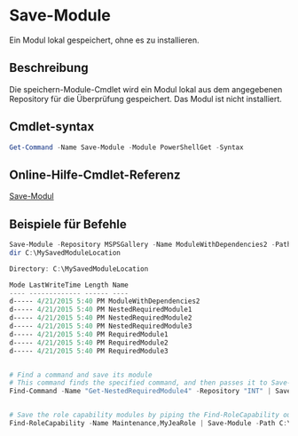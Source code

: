 # Save-Module

Ein Modul lokal gespeichert, ohne es zu installieren.

## Beschreibung

Die speichern-Module-Cmdlet wird ein Modul lokal aus dem angegebenen Repository für die Überprüfung gespeichert. Das Modul ist nicht installiert.

## Cmdlet-syntax
```powershell
Get-Command -Name Save-Module -Module PowerShellGet -Syntax
```

## Online-Hilfe-Cmdlet-Referenz

[Save-Modul](http://go.microsoft.com/fwlink/?LinkId=531351)

## Beispiele für Befehle

```powershell
Save-Module -Repository MSPSGallery -Name ModuleWithDependencies2 -Path C:\MySavedModuleLocation
dir C:\MySavedModuleLocation

Directory: C:\MySavedModuleLocation

Mode LastWriteTime Length Name
---- ------------- ------ ----
d----- 4/21/2015 5:40 PM ModuleWithDependencies2
d----- 4/21/2015 5:40 PM NestedRequiredModule1
d----- 4/21/2015 5:40 PM NestedRequiredModule2
d----- 4/21/2015 5:40 PM NestedRequiredModule3
d----- 4/21/2015 5:40 PM RequiredModule1
d----- 4/21/2015 5:40 PM RequiredModule2
d----- 4/21/2015 5:40 PM RequiredModule3


# Find a command and save its module
# This command finds the specified command, and then passes it to Save-Module to save it to the C:\temp folder.
Find-Command -Name "Get-NestedRequiredModule4" -Repository "INT" | Save-Module -Path "C:\temp\" -Verbose


# Save the role capability modules by piping the Find-RoleCapability output to Save-Module cmdlet.
Find-RoleCapability -Name Maintenance,MyJeaRole | Save-Module -Path C:\MyModulesPath

```


<!--HONumber=Oct16_HO1-->


